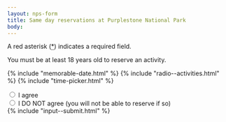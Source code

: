 ```yaml
---
layout: nps-form
title: Same day reservations at Purplestone National Park
body:
---
```


<form class="usa-form usa-form--large" onsubmit="return validateForm()">

A red asterisk (<abbr title="required" class="usa-hint usa-hint--required">*</abbr>) indicates a required field.

You must be at least 18 years old to reserve an activity.

{% include "memorable-date.html" %}
{% include "radio--activities.html" %}
{% include "time-picker.html" %}

<!-- <input id="agree" type="radio" name="conduct" value="agree" required>
<label for="agree">
  I agree
</label>
<input id="disagree" type="radio" name="conduct" value="disagree" required>
<label for="disagree">
  I DO NOT agree (you will not be able to reserve if so)
</label> -->

<div class="usa-radio">
  <input class="usa-radio__input" id="agree" type="radio" name="conduct2" value="agree" required>
  <label class="usa-radio__label" for="agree">
    I agree
  </label>
</div>
<div class="usa-radio">
  <input class="usa-radio__input" id="disagree" type="radio" name="conduct2" value="disagree" required>
  <label class="usa-radio__label" for="disagree">
    I DO NOT agree (you will not be able to reserve if so)
  </label>
</div>
{% include "input--submit.html" %}
</form>
